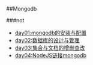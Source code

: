 ##Mongodb

###not
   * [day01:mongodb的安装与配置](basic/not/day01.md)
   * [day02:数据库的设计与管理](basic/not/day02.md)
   * [day03:集合与文档的增删查改](basic/not/day03.md)
   * [day04:NodeJS链接mongodb](basic/not/day03.md)